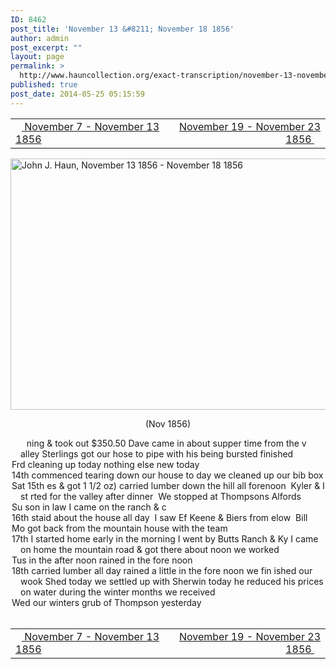 ```yaml
---
ID: 8462
post_title: 'November 13 &#8211; November 18 1856'
author: admin
post_excerpt: ""
layout: page
permalink: >
  http://www.hauncollection.org/exact-transcription/november-13-november-18-1856-2/
published: true
post_date: 2014-05-25 05:15:59
---
```

<table style="width: 100%;" align="center">
<tbody>
<tr>
<td width="50%"><a title="November 7 – November 13 1856" href="http://www.hauncollection.org/version-2/version-ii-series-i/november-7-november-13-1856/"><img src="https://lh3.googleusercontent.com/-EFJpxxNiPNw/VqgtWBCZrMI/AAAAAAAAAFU/WfY4lPFWWkg/s800-Ic42/Soeb-Plain-Arrows-8-10px.png" alt="" width="10" height="10" /> November 7 - November 13 1856</a></td>
<td style="text-align: right;"><a title="November 19 – November 23 1856" href="http://www.hauncollection.org/version-2/version-ii-series-i/november-19-november-23-1856/"> November 19 - November 23 1856 <img src="https://lh3.googleusercontent.com/-67k0cYlpXHw/VqgtWKz1MXI/AAAAAAAAAFU/k9PW_Piyurk/s800-Ic42/Soeb-Plain-Arrows-5-10px.png" alt="" width="10" height="10" /></a></td>
</tr>
</tbody>
</table>
<a href="http://www.hauncollection.org/wp-content/uploads/John Haun/JJH_212_November 13 1856 - November 18 1856.JPG" target="_blank" rel="noopener"><img class="alignnone wp-image-2441 size-large" src="http://www.hauncollection.org/wp-content/uploads/John Haun/JJH_212_November 13 1856 - November 18 1856-1024x682.jpg" alt="John J. Haun, November 13 1856 - November 18 1856" width="604" height="402" /></a>
<p style="text-align: center;">(Nov 1856)</p>

<div style="text-indent: -1em; padding-left: 16px;"><span style="color: #ffffff;">.</span>     ning &amp; took out $350.50 Dave came in about supper time from the v
alley Sterlings got our hose to pipe with his being bursted finished</div>
<div style="text-indent: -1em; padding-left: 16px;">Frd cleaning up today nothing else new today</div>
<div style="text-indent: -1em; padding-left: 16px;">14th commenced tearing down our house to day we cleaned up our bib box</div>
<div style="text-indent: -1em; padding-left: 16px;">Sat 15th es &amp; got 1 1/2 oz) carried lumber down the hill all forenoon  Kyler &amp; I st
rted for the valley after dinner  We stopped at Thompsons Alfords</div>
<div style="text-indent: -1em; padding-left: 16px;">Su son in law I came on the ranch &amp; c</div>
<div style="text-indent: -1em; padding-left: 16px;">16th staid about the house all day  I saw Ef Keene &amp; Biers from elow  Bill</div>
<div style="text-indent: -1em; padding-left: 16px;">Mo got back from the mountain house with the team</div>
<div style="text-indent: -1em; padding-left: 16px;">17th I started home early in the morning I went by Butts Ranch &amp; Ky
I came on home the mountain road &amp; got there about noon we worked</div>
<div style="text-indent: -1em; padding-left: 16px;">Tus in the after noon rained in the fore noon</div>
<div style="text-indent: -1em; padding-left: 16px;">18th carried lumber all day rained a little in the fore noon we fin
ished our wook Shed today we settled up with Sherwin today he
reduced his prices on water during the winter months we received</div>
<div style="text-indent: -1em; padding-left: 16px;">Wed our winters grub of Thompson yesterday</div>
&nbsp;
<table style="width: 100%;" align="center">
<tbody>
<tr>
<td width="50%"><a title="November 7 – November 13 1856" href="http://www.hauncollection.org/version-2/version-ii-series-i/november-7-november-13-1856/"><img src="https://lh3.googleusercontent.com/-EFJpxxNiPNw/VqgtWBCZrMI/AAAAAAAAAFU/WfY4lPFWWkg/s800-Ic42/Soeb-Plain-Arrows-8-10px.png" alt="" width="10" height="10" /> November 7 - November 13 1856</a></td>
<td style="text-align: right;"><a title="November 19 – November 23 1856" href="http://www.hauncollection.org/version-2/version-ii-series-i/november-19-november-23-1856/"> November 19 - November 23 1856 <img src="https://lh3.googleusercontent.com/-67k0cYlpXHw/VqgtWKz1MXI/AAAAAAAAAFU/k9PW_Piyurk/s800-Ic42/Soeb-Plain-Arrows-5-10px.png" alt="" width="10" height="10" /></a></td>
</tr>
</tbody>
</table>
